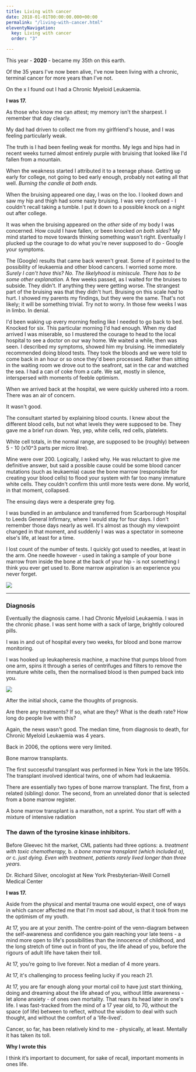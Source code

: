 ```yaml
---
title: Living with cancer
date: 2018-01-01T00:00:00.000+00:00
permalink: "/living-with-cancer.html"
eleventyNavigation:
  key: Living with cancer
  order: "3"

---
```

This year - **2020** - became my 35th on this earth.

Of the 35 years I've now been alive, I’ve now been living with a chronic, terminal cancer for more years than I’ve not.

On the x I found out I had a Chronic Myeloid Leukaemia.

**I was 17.**

As those who know me can attest; my memory isn't the sharpest. I remember that day clearly.

My dad had driven to collect me from my girlfriend's house, and I was feeling particularly weak.

The truth is I had been feeling weak for months. My legs and hips had in recent weeks turned almost entirely purple with bruising that looked like I'd fallen from a mountain.

When the weakness started I attributed it to a teenage phase. Getting up early for college, not going to bed early enough, probably not eating all that well. _Burning the candle at both ends._

When the bruising appeared one day, I was on the loo. I looked down and saw my hip and thigh had some nasty bruising. I was very confused - I couldn't recall taking a tumble. I put it down to a possible knock on a night out after college.

It was when the bruising appeared on the _other_ side of my body I was concerned. How could I have fallen, or been knocked _on both sides_? My mind started to move towards thinking something wasn't right. Eventually I plucked up the courage to do what you're never supposed to do - Google your symptoms.

The (Google) results that came back weren't great. Some of it pointed to the possibility of leukaemia and other blood cancers. I worried some more. _Surely I can't have this?_ _No. The likelyhood is miniscule. There has to be some other explanation._ A few weeks passed, as I waited for the bruises to subside. They didn't. If anything they were getting worse. The strangest part of the bruising was that they didn't hurt. Bruising on this scale _had_ to hurt. I showed my parents my findings, but they were the same. That's not likely; it will be something trivial. Try not to worry. In those few weeks I was in limbo. In denial.

I'd been waking up every morning feeling like I needed to go back to bed. Knocked for six. This particular morning I'd had enough. When my dad arrived I was miserable, so I mustered the courage to head to the local hospital to see a doctor on our way home. We waited a while, then was seen. I described my symptoms, showed him my bruising. He immediately recommended doing blood tests. They took the bloods and we were told to come back in an hour or so once they'd been processed. Rather than sitting in the waiting room we drove out to the seafront, sat in the car and watched the sea. I had a can of coke from a cafe. We sat, mostly in silence, interspersed with moments of feeble optimism.

When we arrived back at the hospital, we were quickly ushered into a room. There was an air of concern.

It wasn't good.

The consultant started by explaining blood counts. I knew about the different blood cells, but not what levels they were supposed to be. They gave me a brief run down. Yep, yep, white cells, red cells, platelets.

White cell totals, in the normal range, are supposed to be (roughly) between 5 - 10 (x10^3 parts per micro litre).

Mine were over 200. Logically, I asked why. He was reluctant to give me definitive answer, but said a possible cause could be some blood cancer mutations (such as leukaemia) cause the bone marrow (responsible for creating your blood cells) to flood your system with far too many immature white cells. They couldn't confirm this until more tests were done. My world, in that moment, collapsed.

The ensuing days were a desperate grey fog.

I was bundled in an ambulance and transferred from Scarborough Hospital to Leeds General Infirmary, where I would stay for four days. I don't remember those days nearly as well. It's almost as though my viewpoint changed in that moment, and suddenly I was was a spectator in someone else's life, at least for a time.

I lost count of the number of tests. I quickly got used to needles, at least in the arm. One needle however - used in taking a sample of your bone marrow from inside the bone at the back of your hip - is not something I think you ever get used to. Bone marrow aspiration is an experience you never forget.

![](/v1595843331/Photograph-of-bone-marrow-BM-aspiration-needle-showing-A-stylet-B-needle-C_hee8wu.jpg)

***

### **Diagnosis**

Eventually the diagnosis came. I had Chronic Myeloid Leukaemia. I was in the chronic phase. I was sent home with a sack of large, brightly coloured pills.

I was in and out of hospital every two weeks, for blood and bone marrow monitoring.

I was hooked up leukapheresis machine, a machine that pumps blood from one arm, spins it through a series of centrifuges and filters to remove the immature white cells, then the normalised blood is then pumped back into you.

![](/v1595843331/apheresis-machine-aj-photoscience-photo-library_rznzym.jpg)

After the initial shock, came the thoughts of prognosis.

Are there any treatments? If so, what are they? What is the death rate? How long do people live with this?

Again, the news wasn't good. The median time, from diagnosis to death, for Chronic Myeloid Leukaemia was 4 years.

Back in 2006, the options were very limited.

Bone marrow transplants.

The first successful transplant was performed in New York in the late 1950s. The transplant involved identical twins, one of whom had leukaemia.

There are essentially two types of bone marrow transplant. The first, from a related (sibling) donor. The second, from an unrelated donor that is selected from a bone marrow register.

A bone marrow transplant is a marathon, not a sprint. You start off with a mixture of intensive radiation

### **The dawn of the tyrosine kinase inhibitors.**

Before Gleevec hit the market, CML patients had three options:
a. _treatment with toxic chemotherapy,_
b. _a bone marrow transplant (which included a), or_
c. _just dying.
Even with treatment, patients rarely lived longer than three years._

Dr. Richard Silver, oncologist at New York Presbyterian-Weill Cornell Medical Center

**I was 17.**

Aside from the physical and mental trauma one would expect, one of ways in which cancer affected me that I'm most sad about, is that it took from me the optimism of my youth.

At 17, you are at your zenith. The centre-point of the venn-diagram between the self-awareness and confidence you gain reaching your late teens - a mind more open to life's possibilities than the innocence of childhood, and the long stretch of time out in front of you, the life ahead of you, before the rigours of adult life have taken their toll.

At 17, you’re going to live forever. Not a median of 4 more years.

At 17, it's challenging to process feeling lucky if you reach 21.

At 17, you are far enough along your mortal coil to have just start thinking, doing and dreaming about the life ahead of you, without little awareness - let alone anxiety - of ones own mortality. That rears its head later in one's life. I was fast-tracked from the mind of a 17 year old, to 70, without the space (of life) between to reflect, without the wisdom to deal with such thought, and without the comfort of a 'life-lived'.

Cancer, so far, has been relatively kind to me - physically, at least. Mentally it has taken its toll.

**Why I wrote this**

I think it’s important to document, for sake of recall, important moments in ones life.